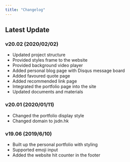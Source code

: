 ```yaml
---
title: "Changelog"
---
```

## Latest Update

### v20.02 (2020/02/02)

- Updated project structure
- Provided styles frame to the website
- Provided background video player
- Added personal blog page with Disqus message board
- Added favoured quote page
- Added recommended link page
- Integrated the portfolio page into the site
- Updated documents and materials

### v20.01 (2020/01/11)

- Changed the portfolio display style
- Changed domain to jsdn.hk

### v19.06 (2019/6/10)

- Built up the personal portfolio with styling
- Supported emoji input
- Added the website hit counter in the footer